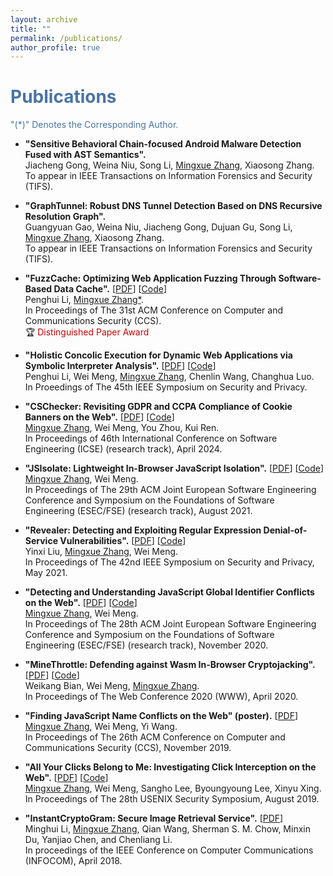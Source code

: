 ```yaml
---
layout: archive
title: ""
permalink: /publications/
author_profile: true
---
```

# <font color="#4974a5">Publications</font>

<font color="#4974a5"> "(*)" Denotes the Corresponding Author.</font>

- **"Sensitive Behavioral Chain-focused Android Malware Detection Fused with AST Semantics".**<br>
Jiacheng Gong, Weina Niu, Song Li, <ins>Mingxue Zhang</ins>, Xiaosong Zhang.<br>
To appear in IEEE Transactions on Information Forensics and Security (TIFS).

- **"GraphTunnel: Robust DNS Tunnel Detection Based on DNS Recursive Resolution Graph".**<br>
Guangyuan Gao, Weina Niu, Jiacheng Gong, Dujuan Gu, Song Li, <ins>Mingxue Zhang</ins>, Xiaosong Zhang.<br>
To appear in IEEE Transactions on Information Forensics and Security (TIFS).

- **"FuzzCache: Optimizing Web Application Fuzzing Through Software-Based Data Cache".** [[PDF](https://zhangmx1997.github.io/papers/ccs24_fuzzcache.pdf)] [[Code](https://github.com/secureweb/fuzzcache)] <br>
Penghui Li, <ins>Mingxue Zhang*</ins>.<br>
In Proceedings of The 31st ACM Conference on Computer and Communications Security (CCS).<br>  🏆 <font color="#CC0000"> Distinguished Paper Award </font>

- **"Holistic Concolic Execution for Dynamic Web Applications via Symbolic Interpreter Analysis".** [[PDF](https://zhangmx1997.github.io/papers/sp24_symphp.pdf)] [[Code](https://github.com/secureweb/symphp)]<br>
Penghui Li, Wei Meng, <ins>Mingxue Zhang</ins>, Chenlin Wang, Changhua Luo.<br>
In Proeedings of The 45th IEEE Symposium on Security and Privacy. 

- **"CSChecker: Revisiting GDPR and CCPA Compliance of Cookie  Banners on the Web".** [[PDF](https://zhangmx1997.github.io/papers/icse24_cschecker.pdf)] [[Code](https://doi.org/10.6084/m9.figshare.24943723)]<br>
<ins>Mingxue Zhang</ins>, Wei Meng, You Zhou, Kui Ren.<br>
In Proceedings of 46th International Conference on Software Engineering (ICSE) (research track), April 2024.

- **"JSIsolate: Lightweight In-Browser JavaScript Isolation".** [[PDF](https://zhangmx1997.github.io/papers/fse21_jsisolate.pdf)] [[Code](https://github.com/cuhk-seclab/JSIsolate)]<br>
<ins>Mingxue Zhang</ins>, Wei Meng.<br>
In Proceedings of The 29th ACM Joint European Software Engineering Conference and Symposium on the Foundations of Software Engineering (ESEC/FSE) (research track), August 2021.

- **"Revealer: Detecting and Exploiting Regular Expression Denial-of-Service Vulnerabilities".** [[PDF](https://zhangmx1997.github.io/papers/sp21_revealer.pdf)] [[Code](https://github.com/cuhk-seclab/Revealer)]<br> 
Yinxi Liu, <ins>Mingxue Zhang</ins>, Wei Meng.<br>
In Proceedings of The 42nd IEEE Symposium on Security and Privacy, May 2021. 

- **"Detecting and Understanding JavaScript Global Identifier Conflicts on the Web".** [[PDF](https://zhangmx1997.github.io/papers/fse20_js_conflict.pdf)] [[Code](https://github.com/cuhk-seclab/JSObserver)]<br>
<ins>Mingxue Zhang</ins>, Wei Meng.<br>
In Proceedings of The 28th ACM Joint European Software Engineering Conference and Symposium on the Foundations of Software Engineering (ESEC/FSE) (research track), November 2020. 

- **"MineThrottle: Defending against Wasm In-Browser Cryptojacking".** [[PDF](https://zhangmx1997.github.io/papers/www20_minethrottle.pdf)] [[Code](https://github.com/cuhk-seclab/MineThrottle)]<br>
Weikang Bian, Wei Meng, <ins>Mingxue Zhang</ins>.<br>
In Proceedings of The Web Conference 2020 (WWW), April 2020. 

- **"Finding JavaScript Name Conflicts on the Web" (poster).** [[PDF](https://zhangmx1997.github.io/papers/ccs19_poster_conflict.pdf)]<br>
<ins>Mingxue Zhang</ins>, Wei Meng, Yi Wang.<br>
In Proceedings of The 26th ACM Conference on Computer and Communications Security (CCS), November 2019. 

- **"All Your Clicks Belong to Me: Investigating Click Interception on the Web".** [[PDF](https://zhangmx1997.github.io/papers/sec19_click_interception.pdf)] [[Code](https://github.com/cuhk-seclab/observer)]<br>
<ins>Mingxue Zhang</ins>, Wei Meng, Sangho Lee, Byoungyoung Lee, Xinyu Xing.<br>
In Proceedings of The 28th USENIX Security Symposium, August 2019. 

- **"InstantCryptoGram: Secure Image Retrieval Service".** [[PDF](https://zhangmx1997.github.io/papers/infocom18_image_retrieval.pdf)]<br>
Minghui Li, <ins>Mingxue Zhang</ins>, Qian Wang, Sherman S. M. Chow, Minxin Du, Yanjiao Chen, and Chenliang Li.<br>
In proceedings of the IEEE Conference on Computer Communications (INFOCOM), April 2018.
